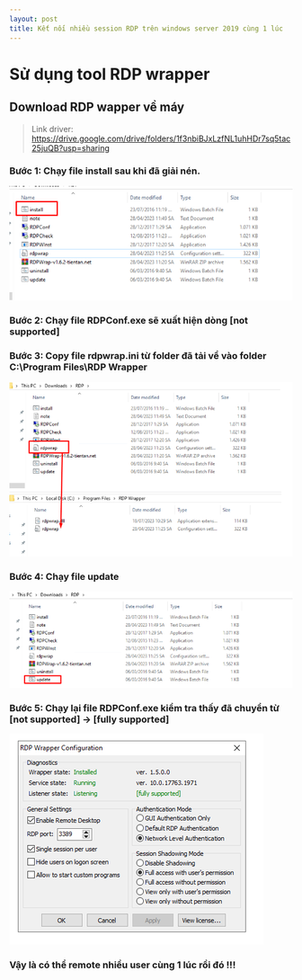 ```yaml
---
layout: post
title: Kết nối nhiều session RDP trên windows server 2019 cùng 1 lúc
---
```


# Sử dụng tool RDP wrapper
## Download RDP wapper về máy
> Link driver: https://drive.google.com/drive/folders/1f3nbiBJxLzfNL1uhHDr7sq5tac25juQB?usp=sharing
### Bước 1: Chạy file install sau khi đã giải nén.
![images](/images/rdp-1.png )
### Bước 2: Chạy file RDPConf.exe sẽ xuất hiện dòng [not supported]
### Bước 3: Copy file rdpwrap.ini từ folder đã tải về vào folder C:\Program Files\RDP Wrapper
![images](/images/rdp-2.png )
### Bước 4: Chạy file update 
![images](/images/rdp-3.png )
### Bước 5: Chạy lại file RDPConf.exe kiểm tra thấy đã chuyển từ [not supported] -> [fully supported]
![images](/images/rdp-4.png )
### Vậy là có thể remote nhiều user cùng 1 lúc rồi đó !!!